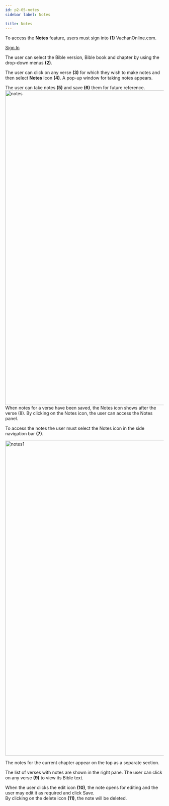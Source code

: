 ```yaml
---
id: p2-05-notes
sidebar label: Notes

title: Notes
---
```


To access the **Notes** feature, users must sign into **(1)** VachanOnline.com.

[Sign In](./p2-02-signin)

The user can select the Bible version, Bible book and chapter by using the drop-down menus **(2)**. 

The user can click on any verse **(3)** for which they wish to make notes and then select **Notes** Icon **(4)**. A pop-up window for taking notes appears. 

The user can take notes **(5)** and save **(6)** them for future reference. 
<img src="/img/assets/notes.png"  width="1000px" alt="notes"/> 
When notes for a verse have been saved, the Notes icon shows after the verse (8). By clicking on the Notes icon, the user can access the Notes panel. 

To access the notes the user must select the Notes icon in the side navigation bar **(7)**. 

<img src="/img/assets/notes1.png"  width="1000px" alt="notes1"/>

The notes for the current chapter appear on the top as a separate section.  

The list of verses with notes are shown in the right pane. The user can click on any verse **(9)** to view its Bible text. 

When the user clicks the edit icon **(10)**, the note opens for editing and the user may edit it as required and click Save.   
By clicking on the delete icon **(11)**, the note will be deleted. 